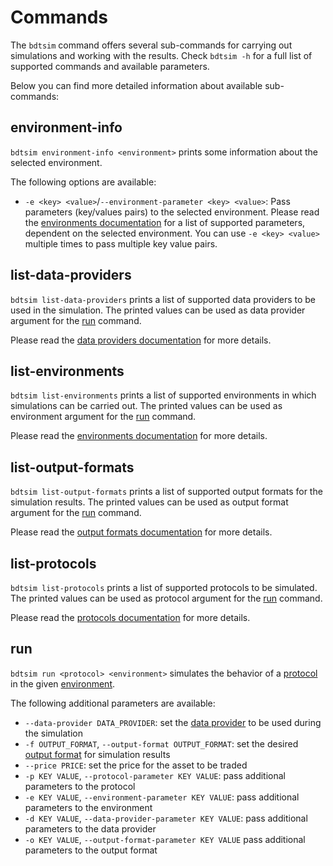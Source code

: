 # Commands

The `bdtsim` command offers several sub-commands for carrying out simulations and working with the results.
Check `bdtsim -h` for a full list of supported commands and available parameters.

Below you can find more detailed information about available sub-commands:

## environment-info

`bdtsim environment-info <environment>` prints some information about the selected environment.

The following options are available:

  * `-e <key> <value>`/`--environment-parameter <key> <value>`: Pass parameters (key/values pairs) to the selected environment.
    Please read the [environments documentation](environments.md) for a list of supported parameters, dependent on the selected environment.
    You can use `-e <key> <value>` multiple times to pass multiple key value pairs.

## list-data-providers

`bdtsim list-data-providers` prints a list of supported data providers to be used in the simulation.
The printed values can be used as data provider argument for the [run](#run) command.

Please read the [data providers documentation](data_providers.md) for more details.

## list-environments

`bdtsim list-environments` prints a list of supported environments in which simulations can be carried out.
The printed values can be used as environment argument for the [run](#run) command.

Please read the [environments documentation](environments.md) for more details.

## list-output-formats

`bdtsim list-output-formats` prints a list of supported output formats for the simulation results.
The printed values can be used as output format argument for the [run](#run) command.

Please read the [output formats documentation](output_formats.md) for more details.

## list-protocols

`bdtsim list-protocols` prints a list of supported protocols to be simulated.
The printed values can be used as protocol argument for the [run](#run) command.

Please read the [protocols documentation](protocols.md) for more details.

## run

`bdtsim run <protocol> <environment>` simulates the behavior of a [protocol](protocols.md) in the given
[environment](environments.md).

The following additional parameters are available:

  * `--data-provider DATA_PROVIDER`: set the [data provider](data_providers.md) to be used during the simulation
  * `-f OUTPUT_FORMAT`, `--output-format OUTPUT_FORMAT`: set the desired [output format](output_formats.md) for simulation results
  * `--price PRICE`: set the price for the asset to be traded
  * `-p KEY VALUE`, `--protocol-parameter KEY VALUE`: pass additional parameters to the protocol
  * `-e KEY VALUE`, `--environment-parameter KEY VALUE`: pass additional parameters to the environment
  * `-d KEY VALUE`, `--data-provider-parameter KEY VALUE`: pass additional parameters to the data provider
  * `-o KEY VALUE`, `--output-format-parameter KEY VALUE` pass additional parameters to the output format
